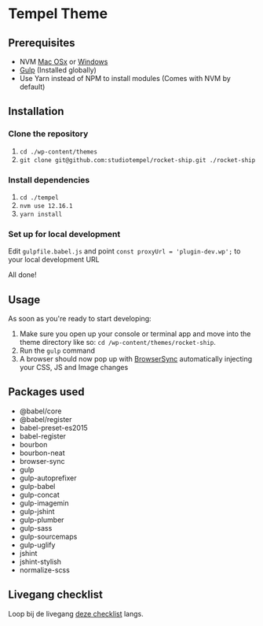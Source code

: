 # Tempel Theme

## Prerequisites
- NVM [Mac OSx](https://github.com/creationix/nvm) or [Windows](https://github.com/coreybutler/nvm-windows)
- [Gulp](https://www.npmjs.com/package/gulp) (Installed globally)
- Use Yarn instead of NPM to install modules (Comes with NVM by default)

## Installation

### Clone the repository
1. `cd ./wp-content/themes`
2. `git clone git@github.com:studiotempel/rocket-ship.git ./rocket-ship`

### Install dependencies
1. `cd ./tempel`
2. `nvm use 12.16.1`
3. `yarn install`

### Set up for local development
Edit `gulpfile.babel.js` and point `const proxyUrl = 'plugin-dev.wp';` to your local development URL

All done!

## Usage
As soon as you're ready to start developing:
1. Make sure you open up your console or terminal app and move into the theme
   directory like so: `cd /wp-content/themes/rocket-ship`.
2. Run the `gulp` command
3. A browser should now pop up with [BrowserSync](https://browsersync.io/) automatically injecting your CSS, JS and
   Image changes

## Packages used
- @babel/core
- @babel/register
- babel-preset-es2015
- babel-register
- bourbon
- bourbon-neat
- browser-sync
- gulp
- gulp-autoprefixer
- gulp-babel
- gulp-concat
- gulp-imagemin
- gulp-jshint
- gulp-plumber
- gulp-sass
- gulp-sourcemaps
- gulp-uglify
- jshint
- jshint-stylish
- normalize-scss

## Livegang checklist
Loop bij de livegang [deze checklist](https://docs.google.com/forms/d/e/1FAIpQLSdWiGjbi7QkADkiMNv0sSOSDDjXnEgcDi5-VcLDGcJmoUa_PQ/viewform?usp=sf_link) langs.
